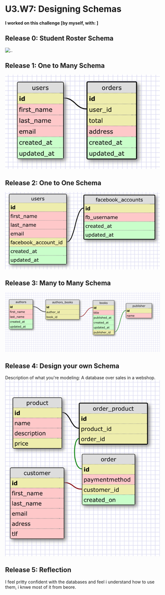 # U3.W7: Designing Schemas


#### I worked on this challenge [by myself, with: ]


## Release 0: Student Roster Schema
![..](https://raw.github.com/LasseSviland/phase_0_unit_3/blob/master/week_7/imgs/student.jpg "student")


## Release 1: One to Many Schema
![..](https://github.com/LasseSviland/phase_0_unit_3/blob/master/week_7/imgs/one_to_many.jpg "one to many")


## Release 2: One to One Schema
![..](https://github.com/LasseSviland/phase_0_unit_3/blob/master/week_7/imgs/one_to_one.jpg "one to one")


## Release 3: Many to Many Schema
![..](https://github.com/LasseSviland/phase_0_unit_3/blob/master/week_7/imgs/many_to_many.jpg "many to many")


## Release 4: Design your own Schema
Description of what you're modeling: 
A database over sales in a webshop.
![..](https://github.com/LasseSviland/phase_0_unit_3/blob/master/week_7/imgs/my_one_to_many_and_one_to_one.jpg "my own schema")


## Release 5: Reflection
I feel pritty confident with the databases and feel i understand how to use them, i knwe most of it from beore.